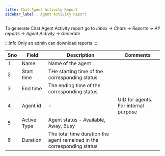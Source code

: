 ```yaml
---
title: Chat Agent Activity Report
sidebar_label : Agent Activity Report
---
```


To generate Chat Agent Activity report go to *Inbox -> Chats -> Reports -> All reports -> Agent Activity -> Generate*

:::info
Only an admin can download reports
:::

|Sno|Field        |Description                  |Comments |
|---|------------ |-----------------------------|---------|
|1|Name|Name of the agent||
|2|Start time|THe starting time of the corresponding status||
|3|End time|The ending time of the corresponding status||
|4|Agent id|-| UID for agents. For internal purpose|
|5|Active Type|Agent status - Available, Away, Busy||
|6|Duration|The total time duration the agent remained in the corresponding status||